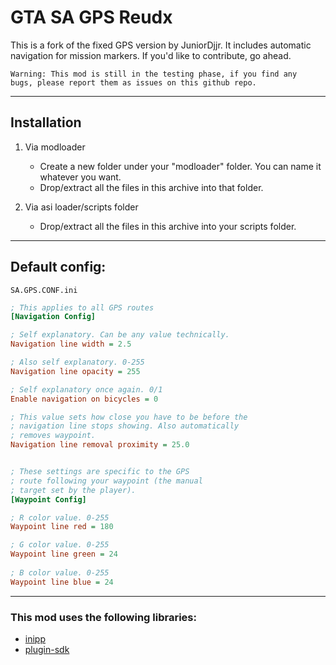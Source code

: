 # GTA SA GPS Reudx

This is a fork of the fixed GPS version by JuniorDjjr. It includes automatic navigation for mission markers.
If you'd like to contribute, go ahead.


    Warning: This mod is still in the testing phase, if you find any 
    bugs, please report them as issues on this github repo.

---

## Installation

1. Via modloader
    - Create a new folder under your "modloader" folder. You can name it whatever you want.
    - Drop/extract all the files in this archive into that folder.

2. Via asi loader/scripts folder
    - Drop/extract all the files in this archive into your scripts folder.

---

## Default config:
`SA.GPS.CONF.ini`
```ini
; This applies to all GPS routes
[Navigation Config]

; Self explanatory. Can be any value technically.
Navigation line width = 2.5

; Also self explanatory. 0-255
Navigation line opacity = 255

; Self explanatory once again. 0/1
Enable navigation on bicycles = 0

; This value sets how close you have to be before the
; navigation line stops showing. Also automatically
; removes waypoint. 
Navigation line removal proximity = 25.0


; These settings are specific to the GPS
; route following your waypoint (the manual
; target set by the player). 
[Waypoint Config]

; R color value. 0-255
Waypoint line red = 180

; G color value. 0-255
Waypoint line green = 24
 
; B color value. 0-255
Waypoint line blue = 24
```
---
### This mod uses the following libraries:
* [inipp](https://github.com/mcmtroffaes/inipp)
* [plugin-sdk](https://github.com/DK22Pac/plugin-sdk)